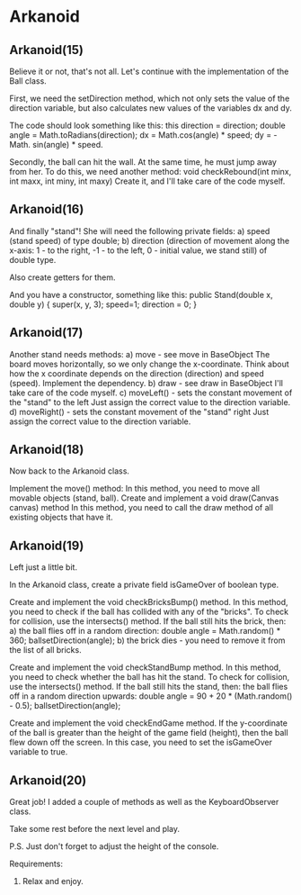 # Arkanoid

## Arkanoid(15)

Believe it or not, that's not all.
Let's continue with the implementation of the Ball class.

First, we need the setDirection method,
which not only sets the value of the direction variable,
but also calculates new values of the variables dx and dy.

The code should look something like this:
this direction = direction;
double angle = Math.toRadians(direction);
dx = Math.cos(angle) * speed;
dy = -Math. sin(angle) * speed.

Secondly, the ball can hit the wall.
At the same time, he must jump away from her.
To do this, we need another method:
void checkRebound(int minx, int maxx, int miny, int maxy)
Create it, and I'll take care of the code myself.



## Arkanoid(16)

And finally "stand"!
She will need the following private fields:
a) speed (stand speed) of type double;
b) direction (direction of movement along the x-axis: 1 - to the right, -1 - to the left, 0 - initial value, we stand still) of double type.

Also create getters for them.

And you have a constructor, something like this:
public Stand(double x, double y) {
super(x, y, 3);
speed=1;
direction = 0;
}


## Arkanoid(17)

Another stand needs methods:
a) move - see move in BaseObject
The board moves horizontally, so we only change the x-coordinate.
Think about how the x coordinate depends on the direction (direction) and speed (speed). Implement the dependency.
b) draw - see draw in BaseObject
I'll take care of the code myself.
c) moveLeft() - sets the constant movement of the "stand" to the left
Just assign the correct value to the direction variable.
d) moveRight() - sets the constant movement of the "stand" right
Just assign the correct value to the direction variable.


## Arkanoid(18)

Now back to the Arkanoid class.

Implement the move() method:
In this method, you need to move all movable objects (stand, ball).
Create and implement a void draw(Canvas canvas) method
In this method, you need to call the draw method of all existing objects that have it.


## Arkanoid(19)

Left just a little bit.

In the Arkanoid class, create a private field isGameOver of boolean type.

Create and implement the void checkBricksBump() method.
In this method, you need to check if the ball has collided with any of the "bricks".
To check for collision, use the intersects() method.
If the ball still hits the brick, then:
a) the ball flies off in a random direction:
double angle = Math.random() * 360;
ballsetDirection(angle);
b) the brick dies - you need to remove it from the list of all bricks.

Create and implement the void checkStandBump method.
In this method, you need to check whether the ball has hit the stand.
To check for collision, use the intersects() method.
If the ball still hits the stand, then:
the ball flies off in a random direction upwards:
double angle = 90 + 20 * (Math.random() - 0.5);
ballsetDirection(angle);

Create and implement the void checkEndGame method.
If the y-coordinate of the ball is greater than the height of the game field (height), then the ball flew down off the screen.
In this case, you need to set the isGameOver variable to true.

## Arkanoid(20)

Great job! I added a couple of methods as well as the KeyboardObserver class.

Take some rest before the next level and play.

P.S. Just don't forget to adjust the height of the console.


Requirements:
1. Relax and enjoy.